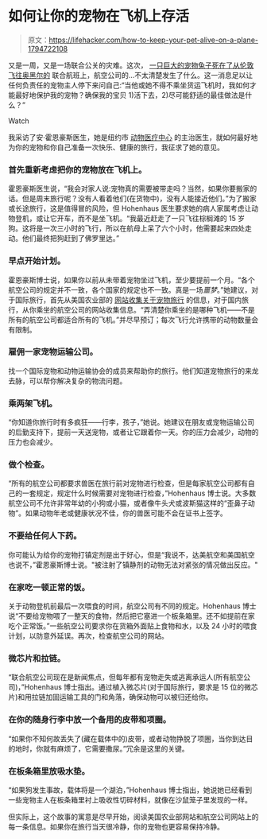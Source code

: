 # 如何让你的宠物在飞机上存活

> 原文：<https://lifehacker.com/how-to-keep-your-pet-alive-on-a-plane-1794722108>

又是一周，又是一场联合公关的灾难。这次， [一只巨大的宠物兔子死在了从伦敦飞往奥黑尔的](https://www.nytimes.com/2017/04/26/us/united-airlines-rabbit.html?smprod=nytcore-iphone&smid=nytcore-iphone-share&_r=0) 联合航班上，航空公司的...不太清楚发生了什么。这一消息足以让任何负责任的宠物主人停下来问自己:“当他或她不得不乘坐货运飞机时，我如何才能最好地保护我的宠物？确保我的宝贝 1)活下去，2)尽可能舒适的最佳做法是什么？”

Watch

我采访了安·霍恩豪斯医生，她是纽约市 [动物医疗中心](http://www.amcny.org) 的主治医生，就如何最好地为你的宠物和你自己准备一次快乐、健康的旅行，我征求了她的意见。

### 首先重新考虑把你的宠物放在飞机上。

霍恩豪斯医生说，“我会对家人说:宠物真的需要被带走吗？当然，如果你要搬家的话。但是周末旅行呢？没有人看着他们(在货物中)，没有人能接近他们。”为了搬家或长途旅行，这是值得冒的风险，但 Hohenhaus 医生要求她的病人家属考虑让动物登机，或让它开车，而不是坐飞机。“我最近赶走了一只飞往棕榈滩的 15 岁狗。这将是一次三小时的飞行，所以在航母上呆了六个小时，他需要起来四处走动。他们最终把狗赶到了佛罗里达。”

### 早点开始计划。

霍恩豪斯博士说，如果你以前从未带着宠物坐过飞机，至少要提前一个月。“各个航空公司的规定并不一致，各个国家的规定也不一致。真是一场*噩梦*。”她建议，对于国际旅行，首先从美国农业部的 [网站收集关于宠物旅行](https://www.aphis.usda.gov/aphis/pet-travel) 的信息，对于国内旅行，从你乘坐的航空公司的网站收集信息。“弄清楚你乘坐的是哪种飞机——不是所有的航空公司都适合所有的飞机。”并尽早预订；每次飞行允许携带的动物数量会有限制。

### 雇佣一家宠物运输公司。

找一个国际宠物和动物运输协会的成员来帮助你的旅行。他们知道宠物旅行的来龙去脉，可以帮你解决复杂的物流问题。

### 乘两架飞机。

“你知道你旅行时有多疯狂——行李，孩子，”她说。她建议在朋友或宠物运输公司的后勤支持下，提前一天送宠物，或者让它跟着你一天。你的压力会减少，动物的压力也会减少。

### 做个检查。

“所有的航空公司都要求兽医在旅行前对宠物进行检查，但是每家航空公司都有自己的一套规定，规定什么时候需要对宠物进行检查，”Hohenhaus 博士说。大多数航空公司不允许非常年幼的小狗或小猫，或者像牛头犬或波斯猫这样的“歪鼻子动物”。如果动物年老或健康状况不佳，你的兽医可能不会在证书上签字。

### 不要给任何人下药。

你可能认为给你的宠物打镇定剂是出于好心，但是“我说不，达美航空和美国航空也说不，”霍恩豪斯博士说。"被注射了镇静剂的动物无法对紧张的情况做出反应。"

### 在家吃一顿正常的饭。

关于动物登机前最后一次喂食的时间，航空公司有不同的规定。Hohenhaus 博士说“不要给宠物喂了一整天的食物，然后把它塞进一个板条箱里。还不如提前在家吃个正常饭。”一些航空公司要求你在货箱外面贴上食物和水，以及 24 小时的喂食计划，以防意外延误。再次，检查航空公司的网站。

### 微芯片和拉链。

“联合航空公司现在是新闻焦点，但每年都有宠物走失或逃离承运人(所有航空公司)，”Hohenhaus 博士指出。通过植入微芯片(对于国际旅行，要求是 15 位的微芯片)和用拉链加固运输工具的门和角落，确保动物可以被归还给你。

### 在你的随身行李中放一个备用的皮带和项圈。

“如果你不知何故丢失了(藏在载体中的)皮带，或者动物挣脱了项圈，当你到达目的地时，你就有麻烦了，它需要撒尿。”冗余是这里的关键。

### 在板条箱里放吸水垫。

“如果狗发生事故，载体将是一个湖泊，”Hohenhaus 博士指出，她说她已经看到一些宠物主人在板条箱里衬上吸收性切碎材料，就像在沙鼠笼子里发现的一样。

但实际上，这个故事的寓意是尽早开始，阅读美国农业部网站和航空公司网站上的每一条信息。如果你在旅行当天很冷静，你的宠物也更容易保持冷静。